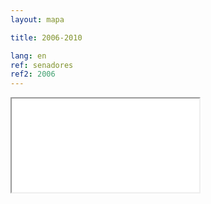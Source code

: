 ```yaml
---
layout: mapa

title: 2006-2010

lang: en
ref: senadores
ref2: 2006
---
```


<div>
<iframe class="mapa-iframe" src="../../repo_mapas/output/legislaturas/1989-presente/2006-2010_Senadores.html"></iframe>
</div>

